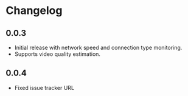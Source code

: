 # Changelog

## 0.0.3
- Initial release with network speed and connection type monitoring.
- Supports video quality estimation.

## 0.0.4
* Fixed issue tracker URL